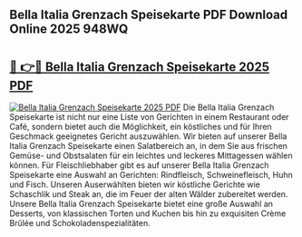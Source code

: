 ## Bella Italia Grenzach Speisekarte PDF Download Online 2025 948WQ

# <h2><a href="http://gcd4k7.nevu.top/?p=Bella+Italia+Grenzach+Speisekarte">🔗 👉🔴 Bella Italia Grenzach Speisekarte 2025 PDF</a></h2>

[![Bella Italia Grenzach Speisekarte 2025 PDF](https://i.imgur.com/dBaPXMq.png)](http://gcd4k7.nevu.top/?p=Bella+Italia+Grenzach+Speisekarte)
Die Bella Italia Grenzach Speisekarte ist nicht nur eine Liste von Gerichten in einem Restaurant oder Café, sondern bietet auch die Möglichkeit, ein köstliches und für Ihren Geschmack geeignetes Gericht auszuwählen. Wir bieten auf unserer Bella Italia Grenzach Speisekarte einen Salatbereich an, in dem Sie aus frischen Gemüse- und Obstsalaten für ein leichtes und leckeres Mittagessen wählen können. Für Fleischliebhaber gibt es auf unserer Bella Italia Grenzach Speisekarte eine Auswahl an Gerichten: Rindfleisch, Schweinefleisch, Huhn und Fisch. Unseren Auserwählten bieten wir köstliche Gerichte wie Schaschlik und Steak an, die im Feuer der alten Wälder zubereitet werden. Unsere Bella Italia Grenzach Speisekarte bietet eine große Auswahl an Desserts, von klassischen Torten und Kuchen bis hin zu exquisiten Crème Brûlée und Schokoladenspezialitäten.
